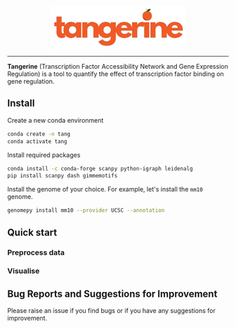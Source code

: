 <p align="center">
    <img src="assets/logo.png" alt="tangerine logo">
</p>

-------
**Tangerine** (Transcription Factor Accessibility Network and Gene Expression Regulation) is a tool to quantify the effect of transcription factor binding on gene regulation.

## Install
Create a new conda environment
```bash
conda create -n tang
conda activate tang
```

Install required packages
```bash
conda install -c conda-forge scanpy python-igraph leidenalg
pip install scanpy dash gimmemotifs
```

Install the genome of your choice. For example, let's install the `mm10` genome.
```bash
genomepy install mm10 --provider UCSC --annotation
```

## Quick start
### Preprocess data

### Visualise

## Bug Reports and Suggestions for Improvement
Please raise an issue if you find bugs or if you have any suggestions for improvement.
